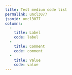 ```yaml
---
title: Test medium code list
permalink: uncl3077
jsonid: uncl3077
columns:
  - 
    title: Label
    code: label
  - 
    title: Comment
    code: comment
  - 
    title: Value
    code: value
---
```

